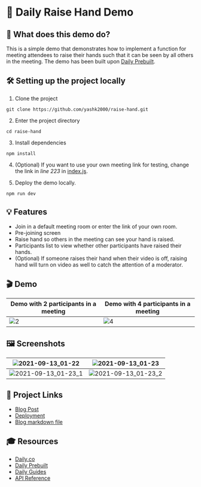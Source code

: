 # 🙋 Daily Raise Hand Demo

## 🤔 What does this demo do?

This is a simple demo that demonstrates how to implement a function for meeting attendees to raise their hands such that it can be seen by all others in the meeting. The demo has been built upon [Daily Prebuilt](https://github.com/daily-demos/prebuilt-ui/tree/main).

## 🛠 Setting up the project locally 

1. Clone the project

`git clone https://github.com/yashk2000/raise-hand.git`

2. Enter the project directory

`cd raise-hand`

3. Install dependencies

`npm install`

4. (Optional) If you want to use your own meeting link for testing, change the link in *line 223* in [index.js](https://github.com/yashk2000/raise-hand/blob/main/index.js).

5. Deploy the demo locally. 

`npm run dev`

## 💡 Features

- Join in a default meeting room or enter the link of your own room. 
- Pre-joining screen
- Raise hand so others in the meeting can see your hand is raised. 
- Participants list to view whether other participants have raised their hands. 
- (Optional) If someone raises their hand when their video is off, raising hand will turn on video as well to catch the attention of a moderator. 

## 🎬 Demo

| Demo with 2 participants in a meeting | Demo with 4 participants in a meeting |
|----|----|
| ![2](https://user-images.githubusercontent.com/41234408/133001186-a010c988-d601-4225-b2ee-0824b7a5ae4d.gif) | ![4](https://user-images.githubusercontent.com/41234408/133158497-7fe3734b-2e0a-45a5-b0fe-236f60ca9782.gif) |

## 🖼 Screenshots

| ![2021-09-13_01-22](https://user-images.githubusercontent.com/41234408/133001002-cb0c5117-9689-4b35-9019-aa170913c81f.png) | ![2021-09-13_01-23](https://user-images.githubusercontent.com/41234408/133001004-3f609f0a-ebad-4e03-aff7-4d1ab64cd11d.png) |
|----|----|
| ![2021-09-13_01-23_1](https://user-images.githubusercontent.com/41234408/133001038-b5aed461-c7b5-4c2c-9649-7a6582bec090.png) | ![2021-09-13_01-23_2](https://user-images.githubusercontent.com/41234408/133001039-e3ea976a-1cad-4b00-abce-05228523766d.png) |

## 🔗 Project Links

- [Blog Post](https://yashk2000.github.io/blog/add-a-raise-hand-section-for-meeting-participants-in-any-daily-video-chat-app/)
- [Deployment](http://raise-hand.vercel.app/)
- [Blog markdown file](https://github.com/yashk2000/raise-hand/blob/main/blog.md)

## 🎓 Resources

- [Daily.co](http://daily.co/)
- [Daily Prebuilt](https://github.com/daily-demos/prebuilt-ui/tree/main)
- [Daily Guides](https://docs.daily.co/guides)
- [API Reference](https://docs.daily.co/reference)
